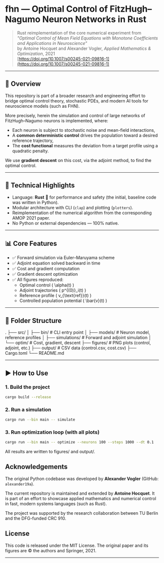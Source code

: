 # fhn — Optimal Control of FitzHugh–Nagumo Neuron Networks in Rust

> Rust reimplementation of the core numerical experiment from  
> *"Optimal Control of Mean Field Equations with Monotone Coefficients and Applications in Neuroscience"*  
> by Antoine Hocquet and Alexander Vogler, *Applied Mathematics & Optimization*, 2021  
> [https://doi.org/10.1007/s00245-021-09816-1](https://doi.org/10.1007/s00245-021-09816-1)

---

## 🧠 Overview

This repository is part of a broader research and engineering effort to bridge optimal control theory, stochastic PDEs, and modern AI tools for neuroscience models (such as FHN). 

More precisely, herein the simulation and control of large networks of FitzHugh–Nagumo neurons is implemented, where:
- Each neuron is subject to stochastic noise and mean-field interactions,
- A **common deterministic control** drives the population toward a desired reference trajectory,
- The **cost functional** measures the deviation from a target profile using a quadratic penalty.

We use **gradient descent** on this cost, via the adjoint method, to find the optimal control.

---

## 🔧 Technical Highlights

- Language: **Rust** 🦀 for performance and safety (the initial, baseline code was written in Python).
- Modular architecture with CLI (`clap`) and plotting (`plotters`).
- Reimplementation of the numerical algorithm from the corresponding AMOP 2021 paper.
- No Python or external dependencies — 100% native.

---

## 📊 Core Features

- ✅ Forward simulation via Euler–Maruyama scheme
- ✅ Adjoint equation solved backward in time
- ✅ Cost and gradient computation
- ✅ Gradient descent optimization
- ✅ All figures reproduced:
  - Optimal control \( \alpha(t) \)
  - Adjoint trajectories \( p^{(0)}_i(t) \)
  - Reference profile \( v_{\text{ref}}(t) \)
  - Controlled population potential \( \bar{v}(t) \)

---

## 📁 Folder Structure

.
├── src/
│ ├── bin/ # CLI entry point
│ ├── models/ # Neuron model, reference profiles
│ ├── simulations/ # Forward and adjoint simulation
│ └── optim/ # Cost, gradient, descent
├── figures/ # PNG plots (control, adjoint, etc.)
├── output/ # CSV data (control.csv, cost.csv)
├── Cargo.toml
└── README.md


---

## ▶️ How to Use

### 1. Build the project

```bash
cargo build --release
```

### 2. Run a simulation

```bash
cargo run --bin main -- simulate
```

### 3. Run optimization loop (with all plots)

```bash
cargo run --bin main -- optimize --neurons 100 --steps 1000 --dt 0.1
```

All results are written to figures/ and output/.

## Acknowledgements
The original Python codebase was developed by **Alexander Vogler** (GitHub: `alexander19a`).

The current repository is maintained and extended by **Antoine Hocquet**. It is part of an effort to showcase applied mathematics and numerical control in fast, modern systems languages (such as Rust).

The project was supported by the research collaboration between TU Berlin and the DFG-funded CRC 910.

## License
This code is released under the MIT License.
The original paper and its figures are © the authors and Springer, 2021.

---

